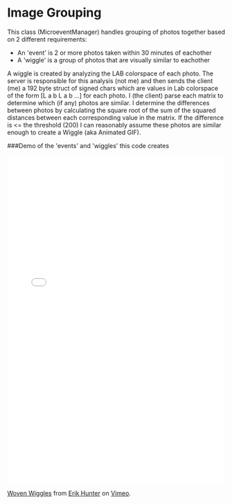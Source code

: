 Image Grouping
============

This class (MicroeventManager) handles grouping of photos together based on 2 different requirements:

 - An 'event' is 2 or more photos taken within 30 minutes of eachother
 - A 'wiggle' is a group of photos that are visually similar to eachother

A wiggle is created by analyzing the LAB colorspace of each photo. The server is responsible for
this analysis (not me) and then sends the client (me) a 192 byte struct of signed chars which are
values in Lab colorspace of the form [L a b L a b ...] for each photo. I (the client) parse each matrix
to determine which (if any) photos are similar. I determine the differences between
photos by calculating the square root of the sum of the squared distances between each corresponding
value in the matrix. If the difference is <= the threshold (200) I can reasonably assume these photos
are similar enough to create a Wiggle (aka Animated GIF).

###Demo of the 'events' and 'wiggles' this code creates
<iframe src="//player.vimeo.com/video/73715103" width="500" height="758" frameborder="0" webkitallowfullscreen mozallowfullscreen allowfullscreen></iframe> <p><a href="http://vimeo.com/73715103">Woven Wiggles</a> from <a href="http://vimeo.com/user2773262">Erik Hunter</a> on <a href="https://vimeo.com">Vimeo</a>.</p>